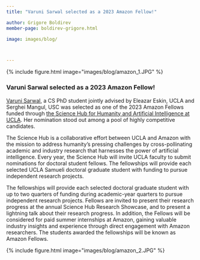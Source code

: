 ```yaml
---
title: "Varuni Sarwal selected as a 2023 Amazon Fellow!"

author: Grigore Boldirev
member-page: boldirev-grigore.html

image: images/blog/



---
```

{% include figure.html image="images/blog/amazon_1.JPG" %}


### Varuni Sarwal selected as a 2023 Amazon Fellow!
[Varuni Sarwal](https://mangul-lab-usc.github.io/members/sarwal-varuni.html), a CS PhD student jointly advised by Eleazar Eskin, UCLA and Serghei Mangul, USC was selected as one of the 2023 Amazon Fellows funded through [the Science Hub for Humanity and Artificial Intelligence at UCLA](https://www.sciencehub.ucla.edu/funding-fourth-call/). Her nomination stood out among a pool of highly competitive candidates.

The Science Hub is a collaborative effort between UCLA and Amazon with the mission to address humanity’s pressing challenges by cross-pollinating academic and industry research that harnesses the power of artificial intelligence. Every year, the Science Hub will invite UCLA faculty to submit nominations for doctoral student fellows. The fellowships will provide each selected UCLA Samueli doctoral graduate student with funding to pursue independent research projects.

The fellowships will provide each selected doctoral graduate student with up to two quarters of funding during academic-year quarters to pursue independent research projects. Fellows are invited to present their research progress at the annual Science Hub Research Showcase, and to present a lightning talk about their research progress. In addition, the Fellows will be considered for paid summer internships at Amazon, gaining valuable industry insights and experience through direct engagement with Amazon researchers. The students awarded the fellowships will be known as Amazon Fellows.

{% include figure.html image="images/blog/amazon_2.JPG" %}
